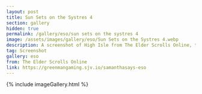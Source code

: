 ```yaml
---
layout: post
title: Sun Sets on the Systres 4
section: gallery
hidden: true
permalink: /gallery/eso/sun sets on the systres 4
image: /assets/images/gallery/eso/Sun Sets on the Systres 4.webp
description: A screenshot of High Isle from The Elder Scrolls Online, taken by Samantha Says.
tag: Screenshot
gallery: eso
from: The Elder Scrolls Online
link: https://greenmangaming.sjv.io/samanthasays-eso
---
```

{% include imageGallery.html %}